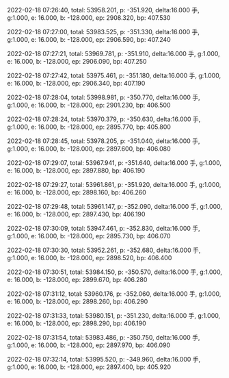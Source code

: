 2022-02-18 07:26:40, total: 53958.201, p: -351.920, delta:16.000 手, g:1.000, e: 16.000, b: -128.000, ep: 2908.320, bp: 407.530

2022-02-18 07:27:00, total: 53983.525, p: -351.330, delta:16.000 手, g:1.000, e: 16.000, b: -128.000, ep: 2906.590, bp: 407.240

2022-02-18 07:27:21, total: 53969.781, p: -351.910, delta:16.000 手, g:1.000, e: 16.000, b: -128.000, ep: 2906.090, bp: 407.250

2022-02-18 07:27:42, total: 53975.461, p: -351.180, delta:16.000 手, g:1.000, e: 16.000, b: -128.000, ep: 2906.340, bp: 407.190

2022-02-18 07:28:04, total: 53998.981, p: -350.770, delta:16.000 手, g:1.000, e: 16.000, b: -128.000, ep: 2901.230, bp: 406.500

2022-02-18 07:28:24, total: 53970.379, p: -350.630, delta:16.000 手, g:1.000, e: 16.000, b: -128.000, ep: 2895.770, bp: 405.800

2022-02-18 07:28:45, total: 53978.205, p: -351.040, delta:16.000 手, g:1.000, e: 16.000, b: -128.000, ep: 2897.600, bp: 406.080

2022-02-18 07:29:07, total: 53967.941, p: -351.640, delta:16.000 手, g:1.000, e: 16.000, b: -128.000, ep: 2897.880, bp: 406.190

2022-02-18 07:29:27, total: 53961.861, p: -351.920, delta:16.000 手, g:1.000, e: 16.000, b: -128.000, ep: 2898.160, bp: 406.260

2022-02-18 07:29:48, total: 53961.147, p: -352.090, delta:16.000 手, g:1.000, e: 16.000, b: -128.000, ep: 2897.430, bp: 406.190

2022-02-18 07:30:09, total: 53947.461, p: -352.830, delta:16.000 手, g:1.000, e: 16.000, b: -128.000, ep: 2895.730, bp: 406.070

2022-02-18 07:30:30, total: 53952.261, p: -352.680, delta:16.000 手, g:1.000, e: 16.000, b: -128.000, ep: 2898.520, bp: 406.400

2022-02-18 07:30:51, total: 53984.150, p: -350.570, delta:16.000 手, g:1.000, e: 16.000, b: -128.000, ep: 2899.670, bp: 406.280

2022-02-18 07:31:12, total: 53960.176, p: -352.060, delta:16.000 手, g:1.000, e: 16.000, b: -128.000, ep: 2898.260, bp: 406.290

2022-02-18 07:31:33, total: 53980.151, p: -351.230, delta:16.000 手, g:1.000, e: 16.000, b: -128.000, ep: 2898.290, bp: 406.190

2022-02-18 07:31:54, total: 53983.486, p: -350.750, delta:16.000 手, g:1.000, e: 16.000, b: -128.000, ep: 2897.970, bp: 406.090

2022-02-18 07:32:14, total: 53995.520, p: -349.960, delta:16.000 手, g:1.000, e: 16.000, b: -128.000, ep: 2897.400, bp: 405.920